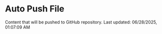 # Auto Push File

Content that will be pushed to GitHub repository.
Last updated: 06/28/2025, 01:07:09 AM